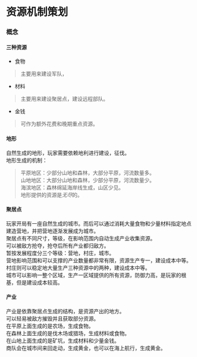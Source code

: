 资源机制策划
=

### 概念

#### 三种资源
* 食物
>主要用来建设军队，
* 材料
>主要用来建设聚居点，建设远程部队。
* 金钱
>可作为额外花费和晚期重点资源。    

#### 地形
自然生成的地形，玩家需要依赖地利进行建设，征伐。    
地形生成的机制：    
>平原地区：少部分山地和森林，大部分平原，河流数量多。   
>山地地区：大部分山地和森林，少部分平原，河流数量少。   
>海滨地区：森林绵延海岸线生成，山区少见。   
地形提供的资源是*无尽*的。

#### 聚居点
玩家开局有一座自然生成的城市。而后可以通过消耗大量食物和少量材料指定地点建造营地，并把营地逐渐发展成为城市。    
聚居点有不同尺寸，等级，在影响范围内自动生成产业收集资源。   
可以被敌方抢夺，抢夺后所有产业都归敌方。    
暂按发展程度分三个等级：营地，村庄，城市。   
营地影响范围和可以支撑的产业数量都非常有限，资源生产专一，建设成本中等。    
村庄则可以稳定地大量生产三种资源中的两种，建设成本中等。    
城市可以影响一整个区域，生产一区域提供的所有资源，防御力高，是玩家的根基，但是建设成本较高。    

#### 产业
产业是依靠聚居点生成的结构，是资源产出的地方。    
可以轻易被敌方摧毁并且获取部分资源。    
在平原上面生成的是农场，生成食物。   
在森林上面生成的是伐木场或猎场，生成材料或食物。    
在山地上面生成的是矿坑，生成材料和少量金钱。    
商队会在城市间来回走动，生成黄金，也可以在海上航行，生成黄金。   
